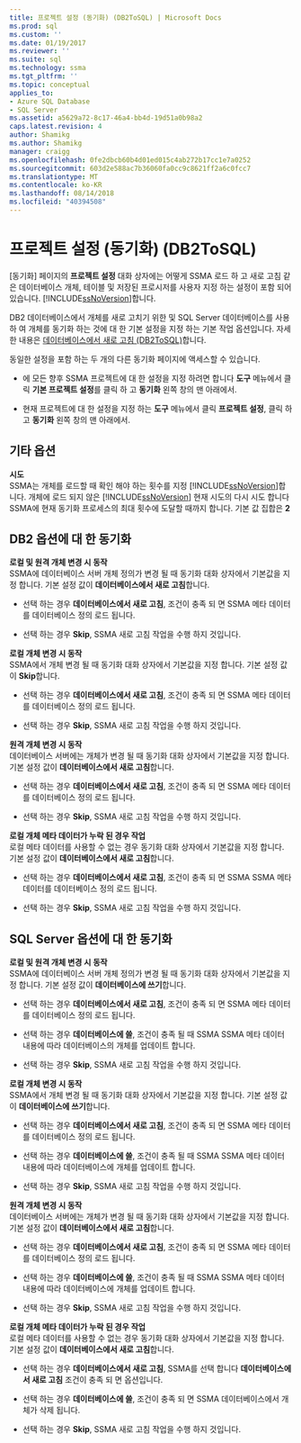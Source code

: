 ```yaml
---
title: 프로젝트 설정 (동기화) (DB2ToSQL) | Microsoft Docs
ms.prod: sql
ms.custom: ''
ms.date: 01/19/2017
ms.reviewer: ''
ms.suite: sql
ms.technology: ssma
ms.tgt_pltfrm: ''
ms.topic: conceptual
applies_to:
- Azure SQL Database
- SQL Server
ms.assetid: a5629a72-8c17-46a4-bb4d-19d51a0b98a2
caps.latest.revision: 4
author: Shamikg
ms.author: Shamikg
manager: craigg
ms.openlocfilehash: 0fe2dbcb60b4d01ed015c4ab272b17cc1e7a0252
ms.sourcegitcommit: 603d2e588ac7b36060fa0cc9c8621ff2a6c0fcc7
ms.translationtype: MT
ms.contentlocale: ko-KR
ms.lasthandoff: 08/14/2018
ms.locfileid: "40394508"
---
```

# <a name="project-settingssynchronization-db2tosql"></a>프로젝트 설정 (동기화) (DB2ToSQL)
[동기화] 페이지의 **프로젝트 설정** 대화 상자에는 어떻게 SSMA 로드 하 고 새로 고침 같은 데이터베이스 개체, 테이블 및 저장된 프로시저를 사용자 지정 하는 설정이 포함 되어 있습니다. [!INCLUDE[ssNoVersion](../../includes/ssnoversion-md.md)]합니다.  
  
DB2 데이터베이스에서 개체를 새로 고치기 위한 및 SQL Server 데이터베이스를 사용 하 여 개체를 동기화 하는 것에 대 한 기본 설정을 지정 하는 기본 작업 옵션입니다. 자세한 내용은 [데이터베이스에서 새로 고침 &#40;DB2ToSQL&#41;](../../ssma/db2/refresh-from-database-db2tosql.md)합니다.  
  
동일한 설정을 포함 하는 두 개의 다른 동기화 페이지에 액세스할 수 있습니다.  
  
-   에 모든 향후 SSMA 프로젝트에 대 한 설정을 지정 하려면 합니다 **도구** 메뉴에서 클릭 **기본 프로젝트 설정**를 클릭 하 고 **동기화** 왼쪽 창의 맨 아래에서.  
  
-   현재 프로젝트에 대 한 설정을 지정 하는 **도구** 메뉴에서 클릭 **프로젝트 설정**, 클릭 하 고 **동기화** 왼쪽 창의 맨 아래에서.  
  
## <a name="miscellaneous-options"></a>기타 옵션  
**시도**  
SSMA는 개체를 로드할 때 확인 해야 하는 횟수를 지정 [!INCLUDE[ssNoVersion](../../includes/ssnoversion-md.md)]합니다. 개체에 로드 되지 않은 [!INCLUDE[ssNoVersion](../../includes/ssnoversion-md.md)] 현재 시도의 다시 시도 합니다 SSMA에 현재 동기화 프로세스의 최대 횟수에 도달할 때까지 합니다. 기본 값 집합은 **2**  
  
## <a name="synchronization-for-db2-options"></a>DB2 옵션에 대 한 동기화  
**로컬 및 원격 개체 변경 시 동작**  
SSMA에 데이터베이스 서버 개체 정의가 변경 될 때 동기화 대화 상자에서 기본값을 지정 합니다. 기본 설정 값이 **데이터베이스에서 새로 고침**합니다.  
  
-   선택 하는 경우 **데이터베이스에서 새로 고침**, 조건이 충족 되 면 SSMA 메타 데이터를 데이터베이스 정의 로드 됩니다.  
  
-   선택 하는 경우 **Skip**, SSMA 새로 고침 작업을 수행 하지 것입니다.  
  
**로컬 개체 변경 시 동작**  
SSMA에서 개체 변경 될 때 동기화 대화 상자에서 기본값을 지정 합니다. 기본 설정 값이 **Skip**합니다.  
  
-   선택 하는 경우 **데이터베이스에서 새로 고침**, 조건이 충족 되 면 SSMA 메타 데이터를 데이터베이스 정의 로드 됩니다.  
  
-   선택 하는 경우 **Skip**, SSMA 새로 고침 작업을 수행 하지 것입니다.  
  
**원격 개체 변경 시 동작**  
데이터베이스 서버에는 개체가 변경 될 때 동기화 대화 상자에서 기본값을 지정 합니다. 기본 설정 값이 **데이터베이스에서 새로 고침**합니다.  
  
-   선택 하는 경우 **데이터베이스에서 새로 고침**, 조건이 충족 되 면 SSMA 메타 데이터를 데이터베이스 정의 로드 됩니다.  
  
-   선택 하는 경우 **Skip**, SSMA 새로 고침 작업을 수행 하지 것입니다.  
  
**로컬 개체 메타 데이터가 누락 된 경우 작업**  
로컬 메타 데이터를 사용할 수 없는 경우 동기화 대화 상자에서 기본값을 지정 합니다. 기본 설정 값이 **데이터베이스에서 새로 고침**합니다.  
  
-   선택 하는 경우 **데이터베이스에서 새로 고침**, 조건이 충족 되 면 SSMA SSMA 메타 데이터를 데이터베이스 정의 로드 됩니다.  
  
-   선택 하는 경우 **Skip**, SSMA 새로 고침 작업을 수행 하지 것입니다.  
  
## <a name="synchronization-for-sql-server-options"></a>SQL Server 옵션에 대 한 동기화  
**로컬 및 원격 개체 변경 시 동작**  
SSMA에 데이터베이스 서버 개체 정의가 변경 될 때 동기화 대화 상자에서 기본값을 지정 합니다. 기본 설정 값이 **데이터베이스에 쓰기**합니다.  
  
-   선택 하는 경우 **데이터베이스에서 새로 고침**, 조건이 충족 되 면 SSMA 메타 데이터를 데이터베이스 정의 로드 됩니다.  
  
-   선택 하는 경우 **데이터베이스에 쓸**, 조건이 충족 될 때 SSMA SSMA 메타 데이터 내용에 따라 데이터베이스의 개체를 업데이트 합니다.  
  
-   선택 하는 경우 **Skip**, SSMA 새로 고침 작업을 수행 하지 것입니다.  
  
**로컬 개체 변경 시 동작**  
SSMA에서 개체 변경 될 때 동기화 대화 상자에서 기본값을 지정 합니다. 기본 설정 값이 **데이터베이스에 쓰기**합니다.  
  
-   선택 하는 경우 **데이터베이스에서 새로 고침**, 조건이 충족 되 면 SSMA 메타 데이터를 데이터베이스 정의 로드 됩니다.  
  
-   선택 하는 경우 **데이터베이스에 쓸**, 조건이 충족 될 때 SSMA SSMA 메타 데이터 내용에 따라 데이터베이스에 개체를 업데이트 합니다.  
  
-   선택 하는 경우 **Skip**, SSMA 새로 고침 작업을 수행 하지 것입니다.  
  
**원격 개체 변경 시 동작**  
데이터베이스 서버에는 개체가 변경 될 때 동기화 대화 상자에서 기본값을 지정 합니다.  기본 설정 값이 **데이터베이스에서 새로 고침**합니다.  
  
-   선택 하는 경우 **데이터베이스에서 새로 고침**, 조건이 충족 되 면 SSMA 메타 데이터를 데이터베이스 정의 로드 됩니다.  
  
-   선택 하는 경우 **데이터베이스에 쓸**, 조건이 충족 될 때 SSMA SSMA 메타 데이터 내용에 따라 데이터베이스에 개체를 업데이트 합니다.  
  
-   선택 하는 경우 **Skip**, SSMA 새로 고침 작업을 수행 하지 것입니다.  
  
**로컬 개체 메타 데이터가 누락 된 경우 작업**  
로컬 메타 데이터를 사용할 수 없는 경우 동기화 대화 상자에서 기본값을 지정 합니다. 기본 설정 값이 **데이터베이스에서 새로 고침**합니다.  
  
-   선택 하는 경우 **데이터베이스에서 새로 고침**, SSMA를 선택 합니다 **데이터베이스에서 새로 고침** 조건이 충족 되 면 옵션입니다.  
  
-   선택 하는 경우 **데이터베이스에 쓸**, 조건이 충족 되 면 SSMA 데이터베이스에서 개체가 삭제 됩니다.  
  
-   선택 하는 경우 **Skip**, SSMA 새로 고침 작업을 수행 하지 것입니다.  
  
